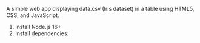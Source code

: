 A simple web app displaying data.csv (Iris dataset) in a table using HTML5, CSS, and JavaScript.
1. Install Node.js 16+
2. Install dependencies: